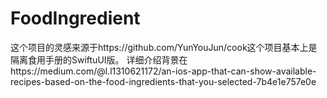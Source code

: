 # FoodIngredient
这个项目的灵感来源于https://github.com/YunYouJun/cook这个项目基本上是隔离食用手册的SwiftuUI版。
详细介绍背景在https://medium.com/@l.l1310621172/an-ios-app-that-can-show-available-recipes-based-on-the-food-ingredients-that-you-selected-7b4e1e757e0e
